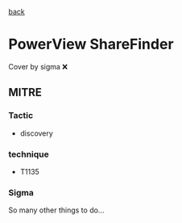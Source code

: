 [back](../index.md)
# PowerView ShareFinder
Cover by sigma :x: 

## MITRE
### Tactic
  - discovery

### technique
  - T1135

### Sigma

 So many other things to do...